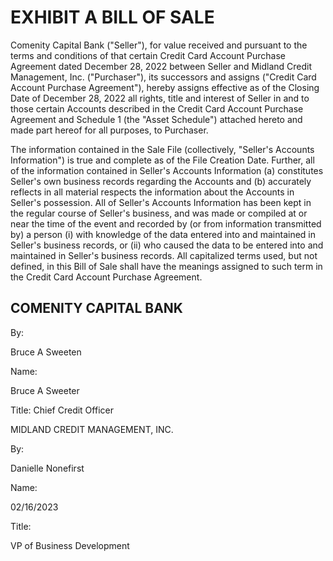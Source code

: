 
# EXHIBIT A BILL OF SALE

Comenity Capital Bank ("Seller"), for value received and pursuant to the terms and conditions of
that certain Credit Card Account Purchase Agreement dated December 28, 2022 between Seller
and Midland Credit Management, Inc. ("Purchaser"), its successors and assigns ("Credit Card
Account Purchase Agreement"), hereby assigns effective as of the Closing Date of
December 28, 2022 all rights, title and interest of Seller in and to those certain Accounts
described in the Credit Card Account Purchase Agreement and Schedule 1 (the "Asset
Schedule") attached hereto and made part hereof for all purposes, to Purchaser.

The information contained in the Sale File (collectively, "Seller's Accounts Information") is true
and complete as of the File Creation Date. Further, all of the information contained in Seller's
Accounts Information (a) constitutes Seller's own business records regarding the Accounts and (b)
accurately reflects in all material respects the information about the Accounts in Seller's
possession. All of Seller's Accounts Information has been kept in the regular course of Seller's
business, and was made or compiled at or near the time of the event and recorded by (or from
information transmitted by) a person (i) with knowledge of the data entered into and maintained
in Seller's business records, or (ii) who caused the data to be entered into and maintained in Seller's
business records. All capitalized terms used, but not defined, in this Bill of Sale shall have the
meanings assigned to such term in the Credit Card Account Purchase Agreement.


## COMENITY CAPITAL BANK

By:

Bruce A Sweeten

Name:

Bruce A Sweeter

Title: Chief Credit Officer

MIDLAND CREDIT MANAGEMENT, INC.

By:

Danielle Nonefirst

Name:

02/16/2023

Title:

VP of Business Development

<!-- PageBreak -->

